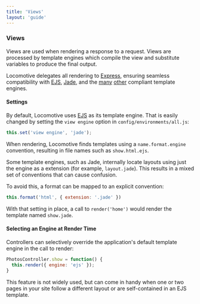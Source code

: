 ```yaml
---
title: 'Views'
layout: 'guide'
---
```


### Views

Views are used when rendering a response to a request.  Views are processed by
template engines which compile the view and substitute variables to produce the
final output.

Locomotive delegates all rendering to [Express](http://expressjs.com/), ensuring
seamless compatibility with [EJS](https://github.com/visionmedia/ejs),
[Jade](http://jade-lang.com/), and the [many](https://github.com/visionmedia/express/wiki)
[other](https://github.com/visionmedia/consolidate.js) compliant template engines.

#### Settings

By default, Locomotive uses [EJS](https://github.com/visionmedia/ejs) as its
template engine.  That is easily changed by setting the `view engine` option in
`config/environments/all.js`:

```javascript
this.set('view engine', 'jade');
```

When rendering, Locomotive finds templates using a `name.format.engine`
convention, resulting in file names such as `show.html.ejs`.

Some template engines, such as Jade, internally locate layouts using just the
engine as a extension (for example, `layout.jade`).  This results in a mixed
set of conventions that can cause confusion.

To avoid this, a format can be mapped to an explicit convention:

```javascript
this.format('html', { extension: '.jade' })
```

With that setting in place, a call to `render('home')` would render the template
named `show.jade`.

#### Selecting an Engine at Render Time

Controllers can selectively override the application's default template engine
in the call to render:

```javascript
PhotosController.show = function() {
  this.render({ engine: 'ejs' });
}
```

This feature is not widely used, but can come in handy when one or two pages
in your site follow a different layout or are self-contained in an EJS template.
